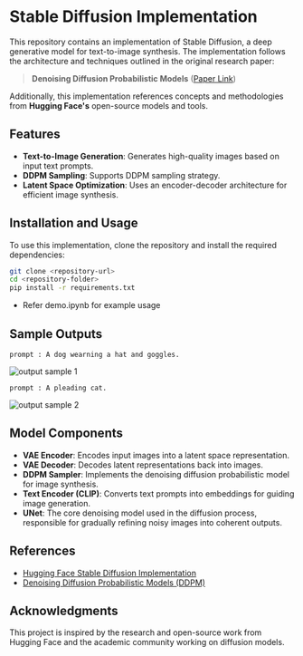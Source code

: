 # Stable Diffusion Implementation

This repository contains an implementation of Stable Diffusion, a deep generative model for text-to-image synthesis. The implementation follows the architecture and techniques outlined in the original research paper:

> **Denoising Diffusion Probabilistic Models** ([Paper Link](https://arxiv.org/pdf/2006.11239.pdf))

Additionally, this implementation references concepts and methodologies from **Hugging Face's** open-source models and tools.

## Features
- **Text-to-Image Generation**: Generates high-quality images based on input text prompts.
- **DDPM Sampling**: Supports DDPM sampling strategy.
- **Latent Space Optimization**: Uses an encoder-decoder architecture for efficient image synthesis.

## Installation and Usage
To use this implementation, clone the repository and install the required dependencies:

```sh
git clone <repository-url>
cd <repository-folder>
pip install -r requirements.txt
```
- Refer demo.ipynb for example usage

## Sample Outputs

```prompt : A dog wearning a hat and goggles.```

![output sample 1](output1.png)

```prompt : A pleading cat.```

![output sample 2](output2.png)


## Model Components
- **VAE Encoder**: Encodes input images into a latent space representation.
- **VAE Decoder**: Decodes latent representations back into images.
- **DDPM Sampler**: Implements the denoising diffusion probabilistic model for image synthesis.
- **Text Encoder (CLIP)**: Converts text prompts into embeddings for guiding image generation.
- **UNet**: The core denoising model used in the diffusion process, responsible for gradually refining noisy images into coherent outputs.


## References
- [Hugging Face Stable Diffusion Implementation](https://github.com/huggingface/diffusers/)
- [Denoising Diffusion Probabilistic Models (DDPM)](https://arxiv.org/pdf/2006.11239.pdf)

## Acknowledgments
This project is inspired by the research and open-source work from Hugging Face and the academic community working on diffusion models.